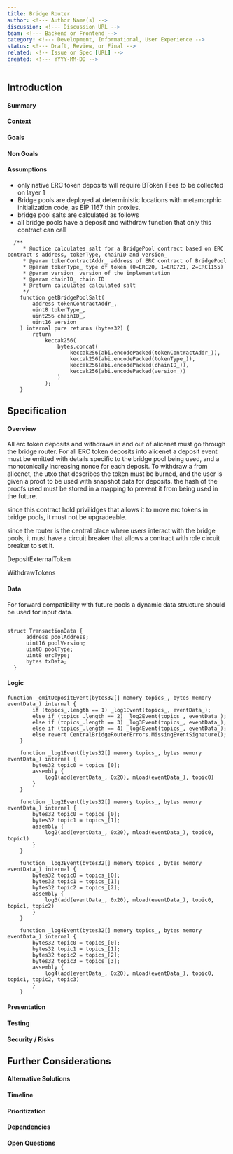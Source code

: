 ```yaml
---
title: Bridge Router 
author: <!--- Author Name(s) -->
discussion: <!--- Discussion URL -->
team: <!--- Backend or Frontend -->
category: <!--- Development, Informational, User Experience -->
status: <!--- Draft, Review, or Final -->
related: <!-- Issue or Spec [URL] -->
created: <!--- YYYY-MM-DD -->
---
```


## Introduction

#### Summary   
<!--- Summary of the spec. Describe what it does -->

#### Context
<!-- Why is this being introduced. Give background and rationale -->

#### Goals
<!--- What is goal this will accomplish -->

#### Non Goals
<!--- What is not to be included with this -->

#### Assumptions
- only native ERC token deposits will require BToken Fees to be collected on layer 1
- Bridge pools are deployed at deterministic locations with metamorphic initialization code, as EIP 1167 thin proxies. 
- bridge pool salts are calculated as follows
- all bridge pools have a deposit and withdraw function that only this contract can call
 
``` solidity
  /**
     * @notice calculates salt for a BridgePool contract based on ERC contract's address, tokenType, chainID and version_
     * @param tokenContractAddr_ address of ERC contract of BridgePool
     * @param tokenType_ type of token (0=ERC20, 1=ERC721, 2=ERC1155)
     * @param version_ version of the implementation
     * @param chainID_ chain ID
     * @return calculated calculated salt
     */
    function getBridgePoolSalt(
        address tokenContractAddr_,
        uint8 tokenType_,
        uint256 chainID_,
        uint16 version_
    ) internal pure returns (bytes32) {
        return
            keccak256(
                bytes.concat(
                    keccak256(abi.encodePacked(tokenContractAddr_)),
                    keccak256(abi.encodePacked(tokenType_)),
                    keccak256(abi.encodePacked(chainID_)),
                    keccak256(abi.encodePacked(version_))
                )
            );
    }
```
## Specification

#### Overview
All erc token deposits and withdraws in and out of alicenet must go through the bridge router. For all ERC token deposits into alicenet a deposit event must be emitted with details specific to the bridge pool being used, and a monotonically increasing nonce for each deposit.
To withdraw a from alicenet, the utxo that describes the token must be burned, and the user is given a proof to be used with snapshot data for deposits. 
the hash of the proofs used must be stored in a mapping to prevent it from being used in the future.

since this contract hold privilidges that allows it to move erc tokens in bridge pools, it must not be upgradeable. 

since the router is the central place where users interact with the bridge pools, it must have a circuit breaker that allows a contract with role circuit breaker to set it. 


DepositExternalToken

WithdrawTokens

#### Data



<!-- Data Models / Schemas Requirements -->
For forward compatibility with future pools a dynamic data structure should be used for input data.


```solidity 

struct TransactionData {
      address poolAddress;
      uint16 poolVersion;
      uint8 poolType;
      uint8 ercType;
      bytes txData;
  }
```

#### Logic
``` solidity 
function _emitDepositEvent(bytes32[] memory topics_, bytes memory eventData_) internal {
        if (topics_.length == 1) _log1Event(topics_, eventData_);
        else if (topics_.length == 2) _log2Event(topics_, eventData_);
        else if (topics_.length == 3) _log3Event(topics_, eventData_);
        else if (topics_.length == 4) _log4Event(topics_, eventData_);
        else revert CentralBridgeRouterErrors.MissingEventSignature();
    }

    function _log1Event(bytes32[] memory topics_, bytes memory eventData_) internal {
        bytes32 topic0 = topics_[0];
        assembly {
            log1(add(eventData_, 0x20), mload(eventData_), topic0)
        }
    }

    function _log2Event(bytes32[] memory topics_, bytes memory eventData_) internal {
        bytes32 topic0 = topics_[0];
        bytes32 topic1 = topics_[1];
        assembly {
            log2(add(eventData_, 0x20), mload(eventData_), topic0, topic1)
        }
    }

    function _log3Event(bytes32[] memory topics_, bytes memory eventData_) internal {
        bytes32 topic0 = topics_[0];
        bytes32 topic1 = topics_[1];
        bytes32 topic2 = topics_[2];
        assembly {
            log3(add(eventData_, 0x20), mload(eventData_), topic0, topic1, topic2)
        }
    }

    function _log4Event(bytes32[] memory topics_, bytes memory eventData_) internal {
        bytes32 topic0 = topics_[0];
        bytes32 topic1 = topics_[1];
        bytes32 topic2 = topics_[2];
        bytes32 topic3 = topics_[3];
        assembly {
            log4(add(eventData_, 0x20), mload(eventData_), topic0, topic1, topic2, topic3)
        }
    }
```

#### Presentation
<!--- UI / UX / Wireframes / Mockups / Design -->

#### Testing
<!--- Testing Requirements -->

#### Security / Risks
<!--- Security / Risks Considerations -->

## Further Considerations

#### Alternative Solutions
<!-- Describe alternative solutions or implementations if any exist -->

#### Timeline
<!--- Estimated timeline to complete / list any milestones -->

#### Prioritization
<!--- How this fits into the roadmap -->

#### Dependencies
<!--- Dependencies on other specs -->

#### Open Questions
<!--- Open questions that need to be answered -->




